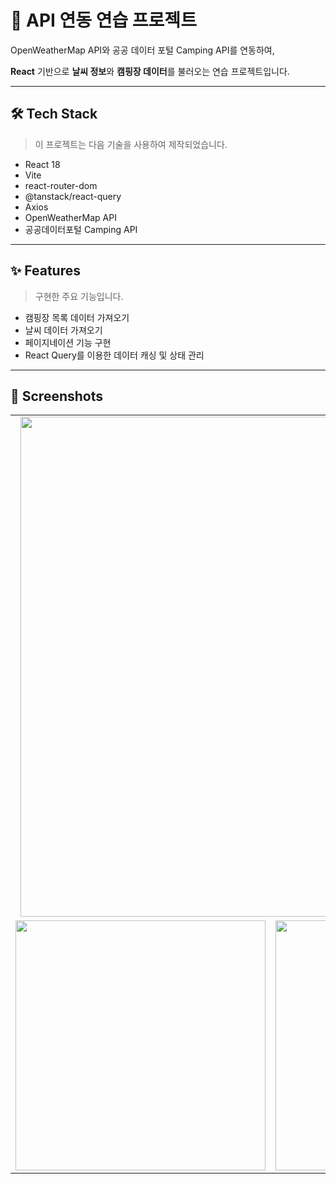 # 🚀 API 연동 연습 프로젝트

OpenWeatherMap API와 공공 데이터 포털 Camping API를 연동하여,

**React** 기반으로 **날씨 정보**와 **캠핑장 데이터**를 불러오는 연습 프로젝트입니다.

---

## 🛠️ Tech Stack

> 이 프로젝트는 다음 기술을 사용하여 제작되었습니다.
> 
- React 18
- Vite
- react-router-dom
- @tanstack/react-query
- Axios
- OpenWeatherMap API
- 공공데이터포털 Camping API

---

## ✨ Features

> 구현한 주요 기능입니다.
> 
- 캠핑장 목록 데이터 가져오기
- 날씨 데이터 가져오기
- 페이지네이션 기능 구현
- React Query를 이용한 데이터 캐싱 및 상태 관리
  
---

## 📸 Screenshots
<table>
  <tr>
    <td colspan="2" align="center">
      <img src="https://github.com/user-attachments/assets/df149013-b90c-4303-be7a-365bc08d95fc" width="800"/>
    </td>
  </tr>
  <tr>
    <td align="center">
      <img src="https://github.com/user-attachments/assets/1b810b3a-8fbc-4a89-9621-b2a67ef9addd" width="400"/>
    </td>
    <td align="center">
      <img src="https://github.com/user-attachments/assets/ce2c5b25-0929-4c1f-9ece-6c2bf44ff398" width="400"/>
    </td>
  </tr>
</table>
